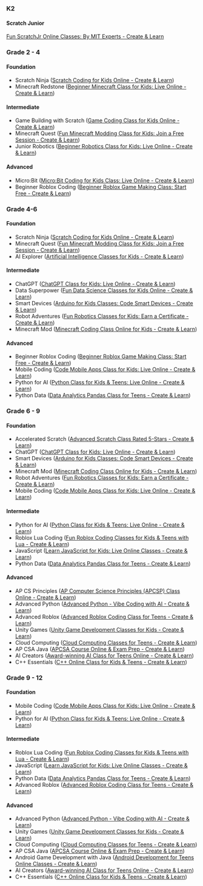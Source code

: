 ### K2

#### Scratch Junior 
[Fun ScratchJr Online Classes: By MIT Experts - Create & Learn](https://www.create-learn.us/coding-for-kids/scratch-junior)

### Grade 2 - 4

#### Foundation
* Scratch Ninja ([Scratch Coding for Kids Online - Create & Learn](https://www.create-learn.us/coding-for-kids/scratch))
* Minecraft Redstone ([Beginner Minecraft Class for Kids: Live Online - Create & Learn](https://www.create-learn.us/coding-for-kids/minecraft-redstone))
#### Intermediate
* Game Building with Scratch ([Game Coding Class for Kids Online - Create & Learn](https://www.create-learn.us/kids-coding-club/scratch))
* Minecraft Quest ([Fun Minecraft Modding Class for Kids: Join a Free Session - Create & Learn](https://www.create-learn.us/coding-for-kids/minecraft-modding-quest))
* Junior Robotics ([Beginner Robotics Class for Kids: Live Online - Create & Learn](https://www.create-learn.us/robotics-for-kids/vex-vr-robotics))
#### Advanced
* Micro:Bit ([Micro:Bit Coding for Kids Class: Live Online - Create & Learn](https://www.create-learn.us/robotics-for-kids/microbit))
* Beginner Roblox Coding ([Beginner Roblox Game Making Class: Start Free - Create & Learn](https://www.create-learn.us/coding-for-kids/beginner-roblox)) 

### Grade 4-6

#### Foundation
* Scratch Ninja ([Scratch Coding for Kids Online - Create & Learn](https://www.create-learn.us/coding-for-kids/scratch))
* Minecraft Quest ([Fun Minecraft Modding Class for Kids: Join a Free Session - Create & Learn](https://www.create-learn.us/coding-for-kids/minecraft-modding-quest))
* AI Explorer ([Artificial Intelligence Classes for Kids - Create & Learn](https://www.create-learn.us/ai-for-kids/ai-explorers))
#### Intermediate
* ChatGPT ([ChatGPT Class for Kids: Live Online - Create & Learn](https://www.create-learn.us/ai-for-kids/create-with-chatgpt))
* Data Superpower ([Fun Data Science Classes for Kids Online - Create & Learn](https://www.create-learn.us/data-science-for-kids/data-superpower))
* Smart Devices ([Arduino for Kids Classes: Code Smart Devices - Create & Learn](https://www.create-learn.us/robotics-for-kids/arduino))
* Robot Adventures ([Fun Robotics Classes for Kids: Earn a Certificate - Create & Learn](https://www.create-learn.us/robotics-for-kids/vex-robotics))
* Minecraft Mod ([Minecraft Coding Class Online for Kids - Create & Learn](https://www.create-learn.us/coding-for-kids/minecraft))
#### Advanced
* Beginner Roblox Coding ([Beginner Roblox Game Making Class: Start Free - Create & Learn](https://www.create-learn.us/coding-for-kids/beginner-roblox)) 
* Mobile Coding ([Code Mobile Apps Class for Kids: Live Online - Create & Learn](https://www.create-learn.us/mobile-for-kids/first-mobile-apps))
* Python for AI ([Python Class for Kids & Teens: Live Online - Create & Learn](https://www.create-learn.us/coding-for-kids/python))
* Python Data ([Data Analytics Pandas Class for Teens - Create & Learn](https://www.create-learn.us/data-science-for-kids/data-analytics))
### Grade 6 - 9

#### Foundation
* Accelerated Scratch ([Advanced Scratch Class Rated 5-Stars - Create & Learn](https://www.create-learn.us/coding-for-kids/advanced-scratch))
* ChatGPT ([ChatGPT Class for Kids: Live Online - Create & Learn](https://www.create-learn.us/ai-for-kids/create-with-chatgpt))
* Smart Devices ([Arduino for Kids Classes: Code Smart Devices - Create & Learn](https://www.create-learn.us/robotics-for-kids/arduino))
* Minecraft Mod ([Minecraft Coding Class Online for Kids - Create & Learn](https://www.create-learn.us/coding-for-kids/minecraft))
* Robot Adventures ([Fun Robotics Classes for Kids: Earn a Certificate - Create & Learn](https://www.create-learn.us/robotics-for-kids/vex-robotics))
* Mobile Coding ([Code Mobile Apps Class for Kids: Live Online - Create & Learn](https://www.create-learn.us/mobile-for-kids/first-mobile-apps))

#### Intermediate
* Python for AI ([Python Class for Kids & Teens: Live Online - Create & Learn](https://www.create-learn.us/coding-for-kids/python))
* Roblox Lua Coding ([Fun Roblox Coding Classes for Kids & Teens with Lua - Create & Learn](https://www.create-learn.us/coding-for-kids/roblox))
* JavaScript ([Learn JavaScript for Kids: Live Online Classes - Create & Learn](https://www.create-learn.us/cloud-computing/javascript))
* Python Data ([Data Analytics Pandas Class for Teens - Create & Learn](https://www.create-learn.us/data-science-for-kids/data-analytics))

#### Advanced
* AP CS Principles ([AP Computer Science Principles (APCSP) Class Online - Create & Learn](https://www.create-learn.us/ap-computer-science))
* Advanced Python ([Advanced Python - Vibe Coding with AI - Create & Learn](https://www.create-learn.us/coding-for-kids/advanced-python))
* Advanced Roblox ([Advanced Roblox Coding Class for Teens - Create & Learn](https://www.create-learn.us/coding-for-kids/advanced-roblox))
* Unity Games ([Unity Game Development Classes for Kids - Create & Learn](https://www.create-learn.us/coding-for-kids/unity))
* Cloud Computing ([Cloud Computing Classes for Teens - Create & Learn](https://www.create-learn.us/cloud-computing/cloud-intro))
* AP CSA Java ([APCSA Course Online & Exam Prep - Create & Learn](https://www.create-learn.us/ap-computer-science-a))
* AI Creators ([Award-winning AI Class for Teens Online - Create & Learn](https://www.create-learn.us/ai-for-kids/ai-creators))
* C++ Essentials ([C++ Online Class for Kids & Teens - Create & Learn](https://www.create-learn.us/coding-for-kids/cpp))
### Grade 9 - 12

#### Foundation
* Mobile Coding ([Code Mobile Apps Class for Kids: Live Online - Create & Learn](https://www.create-learn.us/mobile-for-kids/first-mobile-apps))
* Python for AI ([Python Class for Kids & Teens: Live Online - Create & Learn](https://www.create-learn.us/coding-for-kids/python))
#### Intermediate
* Roblox Lua Coding ([Fun Roblox Coding Classes for Kids & Teens with Lua - Create & Learn](https://www.create-learn.us/coding-for-kids/roblox))
* JavaScript ([Learn JavaScript for Kids: Live Online Classes - Create & Learn](https://www.create-learn.us/cloud-computing/javascript))
* Python Data ([Data Analytics Pandas Class for Teens - Create & Learn](https://www.create-learn.us/data-science-for-kids/data-analytics))
* Advanced Roblox ([Advanced Roblox Coding Class for Teens - Create & Learn](https://www.create-learn.us/coding-for-kids/advanced-roblox))
#### Advanced
* Advanced Python ([Advanced Python - Vibe Coding with AI - Create & Learn](https://www.create-learn.us/coding-for-kids/advanced-python))
* Unity Games ([Unity Game Development Classes for Kids - Create & Learn](https://www.create-learn.us/coding-for-kids/unity))
* Cloud Computing ([Cloud Computing Classes for Teens - Create & Learn](https://www.create-learn.us/cloud-computing/cloud-intro))
* AP CSA Java ([APCSA Course Online & Exam Prep - Create & Learn](https://www.create-learn.us/ap-computer-science-a))
* Android Game Development with Java ([Android Development for Teens Online Classes - Create & Learn](https://www.create-learn.us/coding-for-kids/java))
* AI Creators ([Award-winning AI Class for Teens Online - Create & Learn](https://www.create-learn.us/ai-for-kids/ai-creators))
* C++ Essentials ([C++ Online Class for Kids & Teens - Create & Learn](https://www.create-learn.us/coding-for-kids/cpp))

